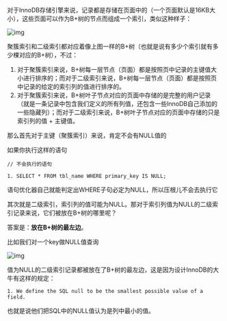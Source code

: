 对于InnoDB存储引擎来说，记录都是存储在页面中的（一个页面默认是16KB大小），这些页面可以作为B+树的节点而组成一个索引，类似这种样子：

![img](http://pcc.huitogo.club/9380881f5b683394c2cf14c2f21a1376)



聚簇索引和二级索引都对应着像上图一样的B+树（也就是说有多少个索引就有多少棵对应的B+树），不过：

1. 对于聚簇索引来说，B+树每一层节点（页面）都是按照页中记录的主键值大小进行排序的；而对于二级索引来说，B+树每一层节点（页面）都是按照页中记录的给定的索引列的值进行排序的。
2. 对于聚簇索引来说，B+树叶子节点对应的页面中存储的是完整的用户记录（就是一条记录中包含我们定义的所有列值，还包含一些InnoDB自己添加的一些隐藏列）；而对于二级索引来说，B+树叶子节点对应的页面中存储的只是索引列的值 + 主键值。



那么首先对于主键（聚簇索引）来说，肯定不会有NULL值的



如果你执行这样的语句

```
// 不会执行的语句

1. SELECT * FROM tbl_name WHERE primary_key IS NULL; 
```



语句优化器自己就能判定出WHERE子句必定为NULL，所以压根儿不会去执行它



其次就是二级索引，索引列的值可能为NULL。那对于索引列值为NULL的二级索引记录来说，它们被放在B+树的哪里呢？

答案是：**放在B+树的最左边**。



比如我们对一个key做NULL值查询

![img](http://pcc.huitogo.club/5608e058f70b01b96e42ace4f62d3880)



值为NULL的二级索引记录都被放在了B+树的最左边，这是因为设计InnoDB的大牛有这样的规定：

```
1. We define the SQL null to be the smallest possible value of a field.
```



也就是说他们把SQL中的NULL值认为是列中最小的值。